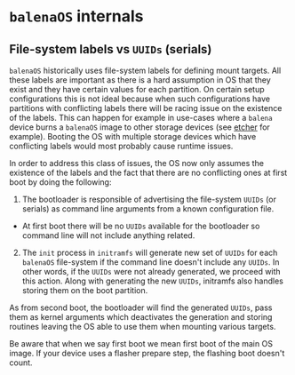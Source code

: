 # `balenaOS` internals

## File-system labels vs `UUIDs` (serials)

`balenaOS` historically uses file-system labels for defining mount targets. All these labels are important as there is a hard assumption in OS that they exist and they have certain values for each partition. On certain setup configurations this is not ideal because when such configurations have partitions with conflicting labels there will be racing issue on the existence of the labels. This can happen for example in use-cases where a `balena` device burns a `balenaOS` image to other storage devices (see [etcher](https://www.balena.io/etcher/) for example). Booting the OS with multiple storage devices which have conflicting labels would most probably cause runtime issues.

In order to address this class of issues, the OS now only assumes the existence of the labels and the fact that there are no conflicting ones at first boot by doing the following:

1. The bootloader is responsible of advertising the file-system `UUIDs` (or serials) as command line arguments from a known configuration file.
  * At first boot there will be no `UUIDs` available for the bootloader so command line will not include anything related.
2. The `init` process in `initramfs` will generate new set of `UUIDs` for each `balenaOS` file-system if the command line doesn't include any `UUIDs`. In other words, if the `UUIDs` were not already generated, we proceed with this action. Along with generating the new `UUIDs`, initramfs also handles storing them on the boot partition.

As from second boot, the bootloader will find the generated `UUIDs`, pass them as kernel arguments which deactivates the generation and storing routines leaving the OS able to use them when mounting various targets.

Be aware that when we say first boot we mean first boot of the main OS image. If your device uses a flasher prepare step, the flashing boot doesn't count.
